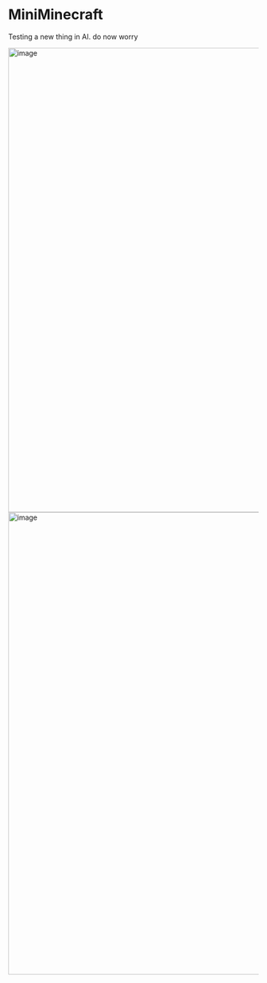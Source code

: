 # MiniMinecraft
Testing a new thing in AI. do now worry 

<img width="1914" height="935" alt="image" src="https://github.com/user-attachments/assets/0f9d823f-d6ab-4fce-be9d-52e89564c120" />


<img width="1913" height="931" alt="image" src="https://github.com/user-attachments/assets/2dd1ed74-21db-4be7-981a-ba7126b3d1d4" />
